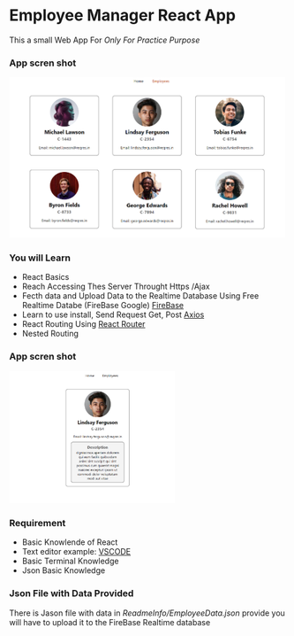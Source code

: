 # Employee Manager React App

This a small Web App For _Only For Practice Purpose_

### App scren shot
<img src="ReadmeInfo/EmployeesPage.PNG" width="500">

### You will Learn 

* React Basics
* Reach Accessing Thes Server Throught Https /Ajax
* Fecth data and Upload Data to the Realtime Database Using Free Realtime Databe (FireBase Google) [FireBase](https://firebase.google.com/)
* Learn to use install, Send Request Get, Post [Axios](https://www.npmjs.com/package/axios)
* React Routing Using  [React Router](https://reactrouter.com/)
* Nested Routing
### App scren shot
<img src="ReadmeInfo/Employee.PNG" width="300">

### Requirement 
* Basic Knowlende of React
* Text editor example: [VSCODE](https://code.visualstudio.com/) 
* Basic Terminal Knowledge
* Json Basic Knowledge

### Json File with Data Provided

There is Jason file with data in _ReadmeInfo/EmployeeData.json_ provide you will have to upload it 
to the FireBase Realtime database
